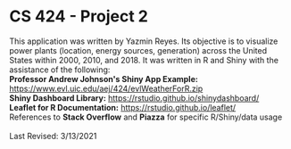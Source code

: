 # CS 424 - Project 2

This application was written by Yazmin Reyes. Its objective is to visualize power plants (location, energy sources, generation) across the United States within 2000, 2010, and 2018. It was written in R and Shiny with the assistance of the following: <br/>
                                                                        <b>Professor Andrew Johnson's Shiny App Example:</b> https://www.evl.uic.edu/aej/424/evlWeatherForR.zip <br/>
                                                                        <b>Shiny Dashboard Library:</b> https://rstudio.github.io/shinydashboard/ <br/>
                                                                        <b>Leaflet for R Documentation:</b> https://rstudio.github.io/leaflet/ <br/>
                                                                        References to <b>Stack Overflow</b> and <b>Piazza</b> for specific R/Shiny/data usage <br/><br/>
                                                                        Last Revised: 3/13/2021
